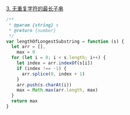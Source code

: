 [3. 无重复字符的最长子串](https://leetcode.cn/problems/longest-substring-without-repeating-characters/)

```javascript
/**
 * @param {string} s
 * @return {number}
 */
var lengthOfLongestSubstring = function (s) {
  let arr = [],
    max = 0
  for (let i = 0; i < s.length; i++) {
    let index = arr.indexOf(s[i])
    if (index !== -1) {
      arr.splice(0, index + 1)
    }
    arr.push(s.charAt(i))
    max = Math.max(arr.length, max)
  }
  return max
}
```
